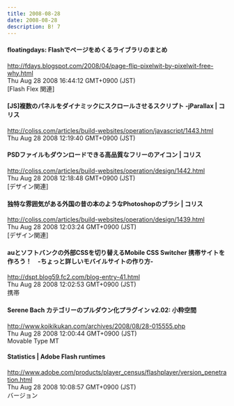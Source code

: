 ```yaml
---
title: 2008-08-28
date: 2008-08-28
description: B! 7
---
```


#### floatingdays: Flashでページをめくるライブラリのまとめ
http://fdays.blogspot.com/2008/04/page-flip-pixelwit-by-pixelwit-free-why.html<br>
Thu Aug 28 2008 16:44:12 GMT+0900 (JST)<br>
[Flash Flex 関連]


####   [JS]複数のパネルをダイナミックにスクロールさせるスクリプト -jParallax | コリス
http://coliss.com/articles/build-websites/operation/javascript/1443.html<br>
Thu Aug 28 2008 12:19:40 GMT+0900 (JST)<br>


####   PSDファイルもダウンロードできる高品質なフリーのアイコン | コリス
http://coliss.com/articles/build-websites/operation/design/1442.html<br>
Thu Aug 28 2008 12:18:48 GMT+0900 (JST)<br>
[デザイン関連]


####   独特な雰囲気がある外国の昔の本のようなPhotoshopのブラシ | コリス
http://coliss.com/articles/build-websites/operation/design/1439.html<br>
Thu Aug 28 2008 12:03:24 GMT+0900 (JST)<br>
[デザイン関連]


#### auとソフトバンクの外部CSSを切り替えるMobile CSS Switcher 携帯サイトを作ろう！　-ちょっと詳しいモバイルサイトの作り方-
http://dspt.blog59.fc2.com/blog-entry-41.html<br>
Thu Aug 28 2008 12:02:53 GMT+0900 (JST)<br>
携帯


#### Serene Bach カテゴリーのプルダウン化プラグイン v2.02: 小粋空間
http://www.koikikukan.com/archives/2008/08/28-015555.php<br>
Thu Aug 28 2008 12:00:44 GMT+0900 (JST)<br>
Movable Type MT


#### Statistics | Adobe Flash runtimes
http://www.adobe.com/products/player_census/flashplayer/version_penetration.html<br>
Thu Aug 28 2008 10:08:57 GMT+0900 (JST)<br>
バージョン


